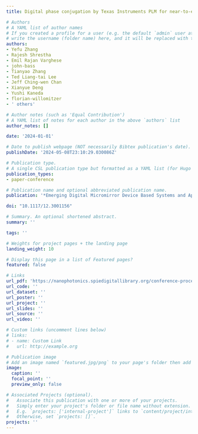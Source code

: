 ```yaml
---
title: Digital phase conjugation by Texas Instruments PLM for near-to-eye display

# Authors
# A YAML list of author names
# If you created a profile for a user (e.g. the default `admin` user at `content/authors/admin/`), 
# write the username (folder name) here, and it will be replaced with their full name and linked to their profile.
authors:
- Yefu Zhang
- Rajesh Shrestha
- Emil Rajan Varghese
- john-bass
- Tianyao Zhang
- Ted Liang-tai Lee
- Jeff Ching-wen Chan
- Xianyue Deng
- Yushi Kaneda
- florian-willomitzer
- ' others'

# Author notes (such as 'Equal Contribution')
# A YAML list of notes for each author in the above `authors` list
author_notes: []

date: '2024-01-01'

# Date to publish webpage (NOT necessarily Bibtex publication's date).
publishDate: '2024-05-08T23:10:29.030086Z'

# Publication type.
# A single CSL publication type but formatted as a YAML list (for Hugo requirements).
publication_types:
- paper-conference

# Publication name and optional abbreviated publication name.
publication: '*Emerging Digital Micromirror Device Based Systems and Applications XVI*, (Vol. 12900)'

doi: "10.1117/12.3001156"

# Summary. An optional shortened abstract.
summary: ''

tags: ''

# Weights for project pages + the landing page
landing_weight: 10

# Display this page in a list of Featured pages?
featured: false

# Links
url_pdf: 'https://nanophotonics.spiedigitallibrary.org/conference-proceedings-of-spie/12900/129000F/Digital-phase-conjugation-by-Texas-Instruments-PLM-for-near-to/10.1117/12.3001156.full#_=_'
url_code: ''
url_dataset: ''
url_poster: ''
url_project: ''
url_slides: ''
url_source: ''
url_video: ''

# Custom links (uncomment lines below)
# links:
# - name: Custom Link
#   url: http://example.org

# Publication image
# Add an image named `featured.jpg/png` to your page's folder then add a caption below.
image:
  caption: ''
  focal_point: ''
  preview_only: false

# Associated Projects (optional).
#   Associate this publication with one or more of your projects.
#   Simply enter your project's folder or file name without extension.
#   E.g. `projects: ['internal-project']` links to `content/project/internal-project/index.md`.
#   Otherwise, set `projects: []`.
projects: ''
---
```

